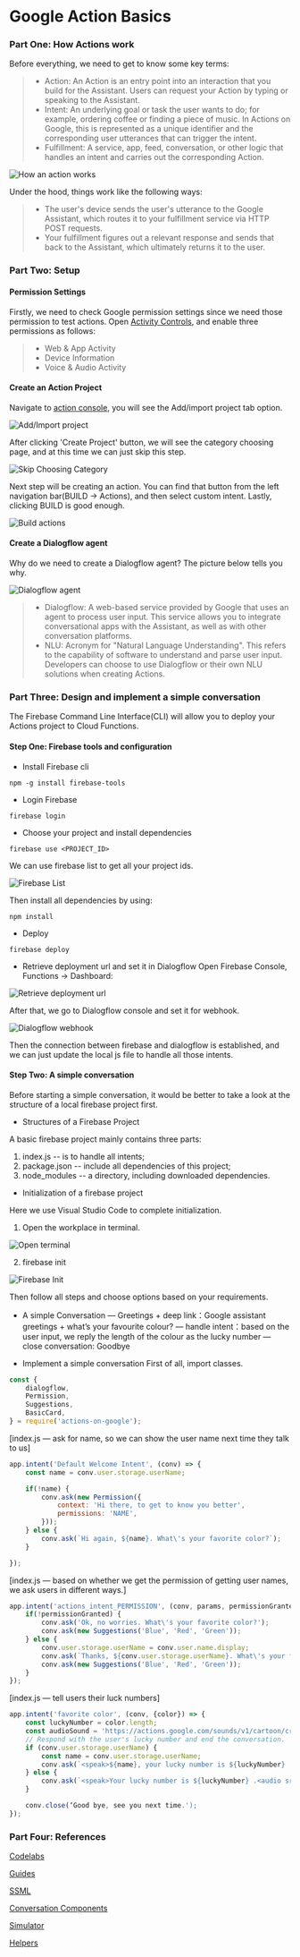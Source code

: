 Google Action Basics
=====================

### Part One: How Actions work

Before everything, we need to get to know some key terms:

> + Action: An Action is an entry point into an interaction that you build for the Assistant. Users can request your Action by typing or speaking to the Assistant.
> + Intent: An underlying goal or task the user wants to do; for example, ordering coffee or finding a piece of music. In Actions on Google, this is represented as a unique identifier and the corresponding user utterances that can trigger the intent.
> + Fulfillment: A service, app, feed, conversation, or other logic that handles an intent and carries out the corresponding Action.

![How an action works](/imgs/20181231_how_an_action_work.png)

Under the hood, things work like the following ways:
> + The user's device sends the user's utterance to the Google Assistant, which routes it to your fulfillment service via HTTP POST requests.
> + Your fulfillment figures out a relevant response and sends that back to the Assistant, which ultimately returns it to the user.


### Part Two: Setup

#### Permission Settings
Firstly, we need to check Google permission settings since we need those permission to test actions.
Open [Activity Controls](https://myaccount.google.com/activitycontrols), and enable three permissions as follows:
> + Web & App Activity
> + Device Information
> + Voice & Audio Activity

#### Create an Action Project
Navigate to [action console](https://console.actions.google.com/), you will see the Add/import project tab option.

![Add/Import project](/imgs/20181231_add_project.png)

After clicking 'Create Project' button, we will see the category choosing page, and at this time we can just skip this step.

![Skip Choosing Category](/imgs/20181231_skip_category.png)

Next step will be creating an action. You can find that button from the left navigation bar(BUILD -> Actions), and then select custom intent. Lastly, clicking BUILD is good enough.

![Build actions](/imgs/20181231_build_actions.png)

#### Create a Dialogflow agent
Why do we need to create a Dialogflow agent? The picture below tells you why.

![Dialogflow agent](/imgs/20181231_dialogflow_agent.png)

> + Dialogflow: A web-based service provided by Google that uses an agent to process user input. This service allows you to integrate conversational apps with the Assistant, as well as with other conversation platforms.
> + NLU: Acronym for "Natural Language Understanding". This refers to the capability of software to understand and parse user input. Developers can choose to use Dialogflow or their own NLU solutions when creating Actions.


### Part Three: Design and implement a simple conversation
The Firebase Command Line Interface(CLI) will allow you to deploy your Actions project to Cloud Functions.

#### Step One: Firebase tools and configuration

+ Install Firebase cli

```shell
npm -g install firebase-tools
```

+ Login Firebase

```shell
firebase login
```

+ Choose your project and install dependencies

```shell
firebase use <PROJECT_ID>
```

We can use firebase list to get all your project ids.

![Firebase List](/imgs/20181231_firebase_list.png)

Then install all dependencies by using:

```shell
npm install
```

+ Deploy

```shell
firebase deploy
```

+ Retrieve deployment url and set it in Dialogflow
Open Firebase Console, Functions -> Dashboard:

![Retrieve deployment url](/imgs/20181231_firebase_deploy_url.png)

After that, we go to Dialogflow console and set it for webhook.

![Dialogflow webhook](/imgs/20181231_dialogflow_webhook.png)

Then the connection between firebase and dialogflow is established, and we can just update the local js file to handle all those intents.

#### Step Two: A simple conversation
Before starting a simple conversation, it would be better to take a look at the structure of a local firebase project first.
+ Structures of a Firebase Project

A basic firebase project mainly contains three parts:
1) index.js -- is to handle all intents;
2) package.json -- include all dependencies of this project;
3) node_modules -- a directory, including downloaded dependencies.


+ Initialization of a firebase project

Here we use Visual Studio Code to complete initialization.
1) Open the workplace in terminal.

![Open terminal](/imgs/20181231_firebase_project_terminal.png)

2) firebase init

![Firebase Init](/imgs/20181231_firebase_init.png)

Then follow all steps and choose options based on your requirements.

+ A simple Conversation
— Greetings + deep link：Google assistant greetings + what’s your favourite colour?
— handle intent：based on the user input, we reply the length of the colour as the lucky number
— close conversation: Goodbye

+ Implement a simple conversation
First of all, import classes.

```js
const {
    dialogflow,
    Permission,
    Suggestions,
    BasicCard,
} = require('actions-on-google');

```

[index.js — ask for name, so we can show the user name next time they talk to us]

```js
app.intent('Default Welcome Intent', (conv) => {
    const name = conv.user.storage.userName;

    if(!name) {
        conv.ask(new Permission({
            context: 'Hi there, to get to know you better',
            permissions: 'NAME',
        }));
    } else {
        conv.ask(`Hi again, ${name}. What\'s your favorite color?`);
    }

});
```


[index.js — based on whether we get the permission of getting user names, we ask users in different ways.]

```js
app.intent('actions_intent_PERMISSION', (conv, params, permissionGranted) => {
    if(!permissionGranted) {
        conv.ask('Ok, no worries. What\'s your favorite color?');
        conv.ask(new Suggestions('Blue', 'Red', 'Green'));
    } else {
        conv.user.storage.userName = conv.user.name.display;
        conv.ask(`Thanks, ${conv.user.storage.userName}. What\'s your favorite color?`);
        conv.ask(new Suggestions('Blue', 'Red', 'Green'));
    }
});
```


[index.js — tell users their luck numbers]

```js
app.intent('favorite color', (conv, {color}) => {
    const luckyNumber = color.length;
    const audioSound = 'https://actions.google.com/sounds/v1/cartoon/crazy_dinner_bell.ogg';
    // Respond with the user's lucky number and end the conversation.
    if (conv.user.storage.userName) {
        const name = conv.user.storage.userName;
        conv.ask(`<speak>${name}, your lucky number is ${luckyNumber} .<audio src="${audioSound}></audio></speak>`);
    } else {
        conv.ask(`<speak>Your lucky number is ${luckyNumber} .<audio src="${audioSound}></audio></speak>`);
    }

    conv.close(‘Good bye, see you next time.');
});
```



### Part Four: References
[Codelabs](https://github.com/actions-on-google/codelabs-nodejs)

[Guides](https://codelabs.developers.google.com/codelabs/actions-1/#0)

[SSML](https://developers.google.com/actions/reference/ssml)

[Conversation Components](https://designguidelines.withgoogle.com/conversation/conversational-components/chips.html)

[Simulator](https://developers.google.com/actions/tools/simulator)

[Helpers](https://developers.google.com/actions/assistant/helpers)